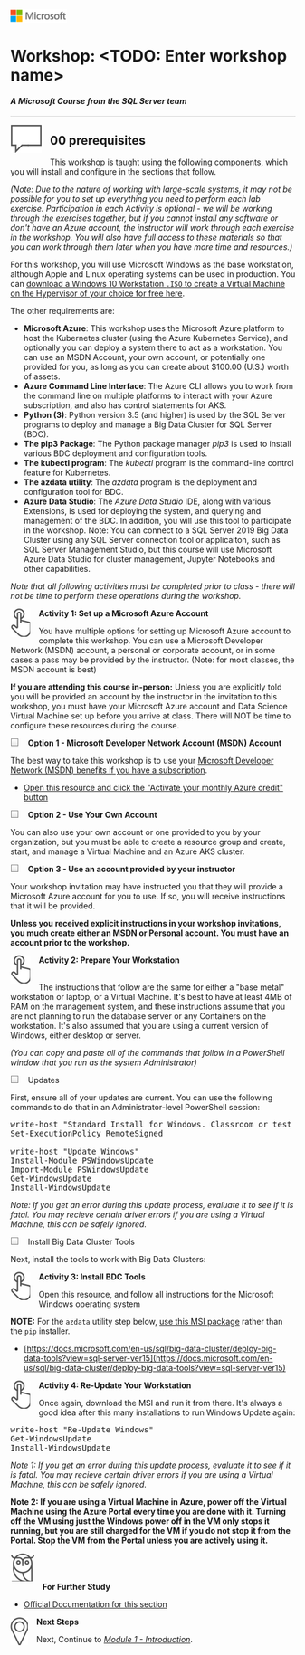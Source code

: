 ![](../graphics/microsoftlogo.png)

# Workshop: <TODO: Enter workshop name>

#### <i>A Microsoft Course from the SQL Server team</i>

<p style="border-bottom: 1px solid lightgrey;"></p>

<img style="float: left; margin: 0px 15px 15px 0px;" src="../graphics/textbubble.png"> <h2>00 prerequisites</h2>

This workshop is taught using the following components, which you will install and configure in the sections that follow. 

*(Note: Due to the nature of working with large-scale systems, it may not be possible for you to set up everything you need to perform each lab exercise.  Participation in each Activity is optional - we will be working through the exercises together, but if you cannot install any software or don't have an Azure account, the instructor will work through each exercise in the workshop. You will also have full access to these materials so that you can work through them later when you have more time and resources.)*

For this workshop, you will use Microsoft Windows as the base workstation, although Apple and Linux operating systems can be used in production. You can <a href="https://www.microsoft.com/en-us/evalcenter/evaluate-windows-10-enterprise" target="_blank">download a Windows 10 Workstation `.ISO` to create a Virtual Machine on the Hypervisor of your choice for free here</a>. 

The other requirements are:

- **Microsoft Azure**: This workshop uses the Microsoft Azure platform to host the Kubernetes cluster (using the Azure Kubernetes Service), and optionally you can deploy a system there to act as a workstation. You can use an MSDN Account, your own account, or potentially one provided for you, as long as you can create about $100.00 (U.S.) worth of assets.
- **Azure Command Line Interface**: The Azure CLI allows you to work from the command line on multiple platforms to interact with your Azure subscription, and also has control statements for AKS.
- **Python (3)**: Python version 3.5 (and higher) is used by the SQL Server programs to deploy and manage a Big Data Cluster for SQL Server (BDC).
- **The pip3 Package**: The Python package manager *pip3* is used to install various BDC deployment and configuration tools. 
- **The kubectl program**: The *kubectl* program is the command-line control feature for Kubernetes.
- **The azdata utility**: The *azdata* program is the deployment and configuration tool for BDC.
- **Azure Data Studio**: The *Azure Data Studio* IDE, along with various Extensions, is used for deploying the system, and querying and management of the BDC. In addition, you will use this tool to participate in the workshop. Note: You can connect to a SQL Server 2019 Big Data Cluster using any SQL Server connection tool or applicaiton, such as SQL Server Management Studio, but this course will use Microsoft Azure Data Studio for cluster management, Jupyter Notebooks and other capabilities. 

*Note that all following activities must be completed prior to class - there will not be time to perform these operations during the workshop.*

<p><img style="float: left; margin: 0px 15px 15px 0px;" src="../graphics/point1.png"><b>Activity 1: Set up a Microsoft Azure Account</b></p>

You have multiple options for setting up Microsoft Azure account to complete this workshop. You can use a Microsoft Developer Network (MSDN) account, a personal or corporate account, or in some cases a pass may be provided by the instructor. (Note: for most classes, the MSDN account is best)

**If you are attending this course in-person:**
Unless you are explicitly told you will be provided an account by the instructor in the invitation to this workshop, you must have your Microsoft Azure account and Data Science Virtual Machine set up before you arrive at class. There will NOT be time to configure these resources during the course.

<p><img style="float: left; margin: 0px 15px 15px 0px;" src="../graphics/checkbox.png"><b>Option 1 - Microsoft Developer Network Account (MSDN) Account</b></p>

The best way to take this workshop is to use your [Microsoft Developer Network (MSDN) benefits if you have a subscription](https://marketplace.visualstudio.com/subscriptions).

- [Open this resource and click the "Activate your monthly Azure credit" button](https://azure.microsoft.com/en-us/pricing/member-offers/credit-for-visual-studio-subscribers/)

<p><img style="float: left; margin: 0px 15px 15px 0px;" src="../graphics/checkbox.png"><b>Option 2 - Use Your Own Account</b></p>

You can also use your own account or one provided to you by your organization, but you must be able to create a resource group and create, start, and manage a Virtual Machine and an Azure AKS cluster. 

<p><img style="float: left; margin: 0px 15px 15px 0px;" src="../graphics/checkbox.png"><b>Option 3 - Use an account provided by your instructor</b></p>

Your workshop invitation may have instructed you that they will provide a Microsoft Azure account for you to use. If so, you will receive instructions that it will be provided.

**Unless you received explicit instructions in your workshop invitations, you much create either an MSDN or Personal account. You must have an account prior to the workshop.**

<p><img style="float: left; margin: 0px 15px 15px 0px;" src="../graphics/point1.png"><b>Activity 2: Prepare Your Workstation</b></p>
<br>
The instructions that follow are the same for either a "base metal" workstation or laptop, or a Virtual Machine. It's best to have at least 4MB of RAM on the management system, and these instructions assume that you are not planning to run the database server or any Containers on the workstation. It's also assumed that you are using a current version of Windows, either desktop or server.
<br>

*(You can copy and paste all of the commands that follow in a PowerShell window that you run as the system Administrator)*

<p><img style="float: left; margin: 0px 15px 15px 0px;" src="../graphics/checkbox.png">Updates<p>

First, ensure all of your updates are current. You can use the following commands to do that in an Administrator-level PowerShell session:

<pre>
write-host "Standard Install for Windows. Classroom or test system only - use at your own risk!"
Set-ExecutionPolicy RemoteSigned

write-host "Update Windows"
Install-Module PSWindowsUpdate
Import-Module PSWindowsUpdate
Get-WindowsUpdate
Install-WindowsUpdate
</pre>

*Note: If you get an error during this update process, evaluate it to see if it is fatal. You may recieve certain driver errors if you are using a Virtual Machine, this can be safely ignored.*

<p><img style="float: left; margin: 0px 15px 15px 0px;" src="../graphics/checkbox.png">Install Big Data Cluster Tools</p>

Next, install the tools to work with Big Data Clusters:


<p><img style="float: left; margin: 0px 15px 15px 0px;" src="../graphics/point1.png"><b>Activity 3: Install BDC Tools</b></p>

Open this resource, and follow all instructions for the Microsoft Windows operating system


 **NOTE:** For the `azdata` utility step below, [use this MSI package](https://docs.microsoft.com/en-us/sql/big-data-cluster/deploy-install-azdata-installer?view=sql-server-ver15) rather than the `pip` installer.

- [https://docs.microsoft.com/en-us/sql/big-data-cluster/deploy-big-data-tools?view=sql-server-ver15](https://docs.microsoft.com/en-us/sql/big-data-cluster/deploy-big-data-tools?view=sql-server-ver15)

<p><img style="float: left; margin: 0px 15px 15px 0px;" src="../graphics/point1.png"><b>Activity 4: Re-Update Your Workstation</b></p>

Once again, download the MSI and run it from there. It's always a good idea after this many installations to run Windows Update again:

<pre>
write-host "Re-Update Windows"
Get-WindowsUpdate
Install-WindowsUpdate
</pre>

*Note 1: If you get an error during this update process, evaluate it to see if it is fatal. You may recieve certain driver errors if you are using a Virtual Machine, this can be safely ignored.*

**Note 2: If you are using a Virtual Machine in Azure, power off the Virtual Machine using the Azure Portal every time you are done with it. Turning off the VM using just the Windows power off in the VM only stops it running, but you are still charged for the VM if you do not stop it from the Portal. Stop the VM from the Portal unless you are actively using it.**

<p><img style="margin: 0px 15px 15px 0px;" src="../graphics/owl.png"><b>For Further Study</b></p>
<ul>
    <li><a href="https://docs.microsoft.com/en-us/azure/aks/concepts-clusters-workloads" target="_blank">Official Documentation for this section</a></li>
</ul>

<p><img style="float: left; margin: 0px 15px 15px 0px;" src="../graphics/geopin.png"><b >Next Steps</b></p>

Next, Continue to <a href="https://github.com/microsoft/sqlworkshops/blob/master/k8stobdc/KubernetesToBDC/01-introduction.md" target="_blank"><i> Module 1 - Introduction</i></a>.
